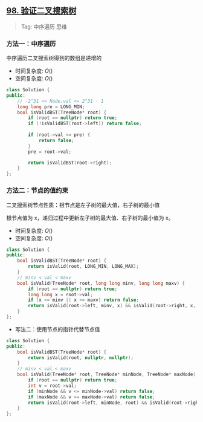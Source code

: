 ## [98. 验证二叉搜索树](https://leetcode-cn.com/problems/validate-binary-search-tree/)

> Tag: 中序遍历 思维

### 方法一：中序遍历

中序遍历二叉搜索树得到的数组是递增的

* 时间复杂度: ${O()}$
* 空间复杂度: ${O()}$
```cpp
class Solution {
public:
    // -2^31 <= Node.val <= 2^31 - 1
    long long pre = LONG_MIN;
    bool isValidBST(TreeNode* root) {
        if (root == nullptr) return true;
        if (!isValidBST(root->left)) return false;
        
        if (root->val <= pre) {
            return false;
        }
        pre = root->val;

        return isValidBST(root->right);
    }
};
```

### 方法二：节点的值约束

二叉搜索树节点性质：根节点是左子树的最大值，右子树的最小值

根节点值为 x，递归过程中更新左子树的最大值、右子树的最小值为 x。

* 时间复杂度: ${O()}$
* 空间复杂度: ${O()}$
```cpp
class Solution {
public:
    bool isValidBST(TreeNode* root) {
        return isValid(root, LONG_MIN, LONG_MAX);
    }
    // minv < val < maxv
    bool isValid(TreeNode* root, long long minv, long long maxv) {
        if (root == nullptr) return true;
        long long x = root->val;
        if (x <= minv || x >= maxv) return false;
        return isValid(root->left, minv, x) && isValid(root->right, x, maxv);
    }
};
```

- 写法二：使用节点的指针代替节点值

```cpp
class Solution {
public:
    bool isValidBST(TreeNode* root) {
        return isValid(root, nullptr, nullptr);
    }
    // minv < val < maxv
    bool isValid(TreeNode* root, TreeNode* minNode, TreeNode* maxNode) {
        if (root == nullptr) return true;
        int v = root->val;
        if (minNode && v <= minNode->val) return false;
        if (maxNode && v >= maxNode->val) return false;
        return isValid(root->left, minNode, root) && isValid(root->right, root, maxNode);
    }
};
```